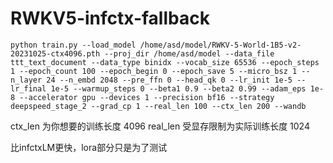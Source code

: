 # RWKV5-infctx-fallback

```
python train.py --load_model /home/asd/model/RWKV-5-World-1B5-v2-20231025-ctx4096.pth --proj_dir /home/asd/model --data_file ttt_text_document --data_type binidx --vocab_size 65536 --epoch_steps 1 --epoch_count 100 --epoch_begin 0 --epoch_save 5 --micro_bsz 1 --n_layer 24 --n_embd 2048 --pre_ffn 0 --head_qk 0 --lr_init 1e-5 --lr_final 1e-5 --warmup_steps 0 --beta1 0.9 --beta2 0.99 --adam_eps 1e-8 --accelerator gpu --devices 1 --precision bf16 --strategy deepspeed_stage_2 --grad_cp 1 --real_len 100 --ctx_len 200 --wandb
```
ctx_len 为你想要的训练长度  4096
real_len 受显存限制为实际训练长度 1024

比infctxLM更快，lora部分只是为了测试
